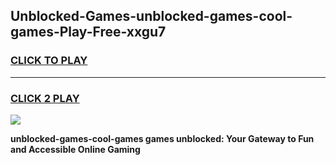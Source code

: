 
## Unblocked-Games-unblocked-games-cool-games-Play-Free-xxgu7
<h3>
<a href="https://premium76.site?title=unblocked-games-cool-games&ref=19M">CLICK TO PLAY</a></h3>
<hr>

<h3>
<a href="https://premium76.site?title=unblocked-games-cool-games&ref=19M">CLICK 2 PLAY</a>
  
</h3>

<a href="https://premium76.site?title=unblocked-games-cool-games&ref=19M"><img src="https://clearcache.store/games.png"></a>


**unblocked-games-cool-games games unblocked: Your Gateway to Fun and Accessible Online Gaming**

